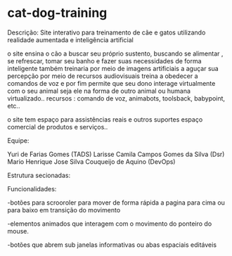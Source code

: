# cat-dog-training

Descrição:
Site interativo para treinamento de cãe e gatos utilizando realidade aumentada e 
inteligência artificial

   o site ensina o cão a buscar seu próprio sustento,  buscando se alimentar ,
   se refrescar,  tomar seu banho e fazer suas necessidades de forma inteligente
   também treinaria por meio de imagens artificiais  a aguçar sua percepção
   por meio de recursos audiovisuais treina a obedecer a comandos de voz e por 
    fim permite que seu dono interage virtualmente com o seu animal seja ele 
   na forma de outro animal ou humana virtualizado..
recursos :
comando de voz, animabots, toolsback, babypoint, etc.. 

  o site tem espaço para assistências reais e outros suportes 
   espaço comercial de produtos e serviços..

Equipe:

Yuri de Farias Gomes (TADS)
Larisse Camila Campos Gomes da Silva (Dsr)
Mario Henrique Jose Silva Couqueijo de Aquino (DevOps)

Estrutura secionadas:
<div id="entrada"></div>
 <div id="heard"></div>
 <div id="galeria"></div>
 <div id="informativo"></div>
 <div id="Projeto"></div>
 <div id="Cases"></div>
 <div id="footer"></div>

Funcionalidades:

-botões para scrooroler para mover de forma rápida a pagina para cima ou para baixo
em transição do movimento

-elementos animados que interagem com o movimento do ponteiro do mouse.

-botões que abrem sub janelas informativas ou abas espaciais editáveis

